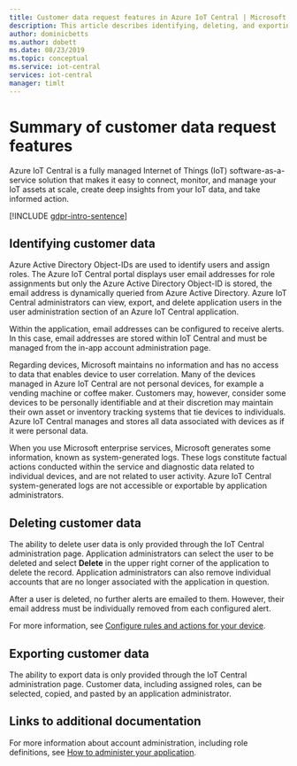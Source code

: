 ```yaml
---
title: Customer data request features​ in Azure IoT Central | Microsoft Docs
description: This article describes identifying, deleting, and exporting customer data in Azure IoT Central application.
author: dominicbetts
ms.author: dobett
ms.date: 08/23/2019
ms.topic: conceptual
ms.service: iot-central
services: iot-central
manager: timlt
---
```


# Summary of customer data request features​

Azure IoT Central is a fully managed Internet of Things (IoT) software-as-a-service solution that makes it easy to connect, monitor, and manage your IoT assets at scale, create deep insights from your IoT data, and take informed action.

[!INCLUDE [gdpr-intro-sentence](../../../includes/gdpr-intro-sentence.md)]

## Identifying customer data

Azure Active Directory Object-IDs are used to identify users and assign roles. The Azure IoT Central portal displays user email addresses for role assignments but only the Azure Active Directory Object-ID is stored, the email address is dynamically queried from Azure Active Directory. Azure IoT Central administrators can view, export, and delete application users in the user administration section of an Azure IoT Central application.

Within the application, email addresses can be configured to receive alerts. In this case, email addresses are stored within IoT Central and must be managed from the in-app account administration page.

Regarding devices, Microsoft maintains no information and has no access to data that enables  device to user correlation. Many of the devices managed in Azure IoT Central are not personal devices, for example a vending machine or coffee maker. Customers may, however, consider some devices to be personally identifiable and at their discretion may maintain their own asset or inventory tracking systems that tie devices to individuals. Azure IoT Central manages and stores all data associated with devices as if it were personal data.

When you use Microsoft enterprise services, Microsoft generates some information, known as system-generated logs. These logs constitute factual actions conducted within the service and diagnostic data related to individual devices, and are not related to user activity. Azure IoT Central system-generated logs are not accessible or exportable by application administrators.

## Deleting customer data

The ability to delete user data is only provided through the IoT Central administration page. Application administrators can select the user to be deleted and select **Delete** in the upper right corner of the application to delete the record. Application administrators can also remove individual accounts that are no longer associated with the application in question.

After a user is deleted, no further alerts are emailed to them. However, their email address must be individually removed from each configured alert.

For more information, see [Configure rules and actions for your device](tutorial-configure-rules.md).

## Exporting customer data

The ability to export data is only provided through the IoT Central administration page. Customer data, including assigned roles, can be selected, copied, and pasted by an application administrator.

## Links to additional documentation

For more information about account administration, including role definitions, see [How to administer your application](howto-administer.md).

